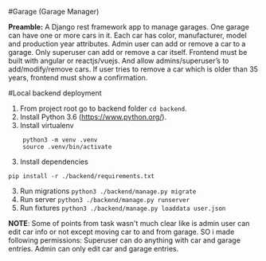 #Garage (Garage Manager)

**Preamble:**
A Django rest framework app to manage garages.
One garage can have one or more cars in it. Each car has color, manufacturer, model and production year attributes.
Admin user can add or remove a car to a garage. Only superuser can add or remove a car itself.
Frontend must be built with angular or reactjs/vuejs. And allow admins/superuser’s to add/modify/remove cars. If user tries to remove a car which is older than 35 years, frontend must show a confirmation.



#Local backend deployment
1. From project root go to backend folder `cd backend`.
1. Install Python 3.6 (https://www.python.org/).
2. Install virtualenv
```
    python3 -m venv .venv
    source .venv/bin/activate
```
3. Install dependencies 
```
pip install -r ./backend/requirements.txt
```
3. Run migrations `python3 ./backend/manage.py migrate`
4. Run server `python3 ./backend/manage.py runserver`
4. Run fixtures `python3 ./backend/manage.py loaddata user.json`


**NOTE**: 
Some of points from task wasn't much clear like is
 admin user can edit car info or not except moving car to and from garage. SO i made following permissions:
 Superuser can do anything with car and garage entries. 
 Admin can only edit car and garage entries.
